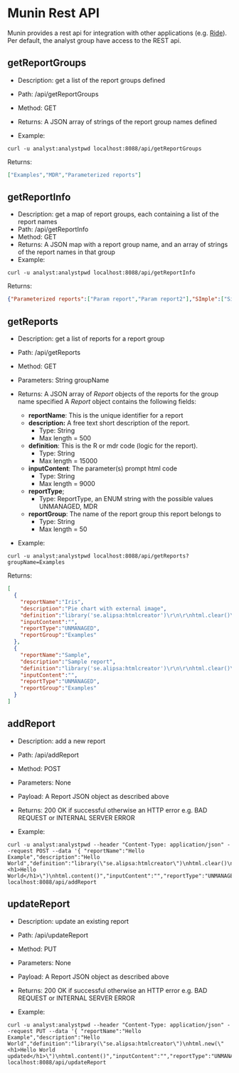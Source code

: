 # Munin Rest API

Munin provides a rest api for integration with other applications (e.g. [Ride](https://github.com/perNyfelt/ride)).
Per default, the analyst group have access to the REST api.

## getReportGroups
- Description: get a list of the report groups defined
- Path: /api/getReportGroups
- Method: GET
- Returns: A JSON array of strings of the report group names defined

- Example:

```shell
curl -u analyst:analystpwd localhost:8088/api/getReportGroups
```
Returns:
```json
["Examples","MDR","Parameterized reports"]
```

## getReportInfo
- Description: get a map of report groups, each containing a list of the report names
- Path: /api/getReportInfo
- Method: GET
- Returns: A JSON map with a report group name, and an array of strings of the report names in that group
- Example:

```shell
curl -u analyst:analystpwd localhost:8088/api/getReportInfo
```
Returns:
```json
{"Parameterized reports":["Param report","Param report2"],"SImple":["SimpleTest 2"],"MDR":["MdrSample","Code snippets"],"None":["SimpleTest"],"Examples":["Sample","Iris","Table Ext Css","Hello Example"]}
```

## getReports
- Description: get a list of reports for a report group
- Path: /api/getReports
- Method: GET
- Parameters: String groupName
- Returns: A JSON array of _Report_ objects of the reports for the group name specified
A _Report_ object contains the following fields:
    - **reportName**: This is the unique identifier for a report
    - **description:** A free text short description of the report. 
        - Type: String
        - Max length = 500
    - **definition**: This is the R or mdr code (logic for the report). 
        - Type: String
        - Max length = 15000
    - **inputContent**: The parameter(s) prompt html code
        - Type: String
        - Max length = 9000
    - **reportType**;
        - Type: ReportType, an ENUM string with the possible values UNMANAGED, MDR
    - **reportGroup**: The name of the report group this report belongs to
        - Type: String
        - Max length = 50
    
- Example:
```shell
curl -u analyst:analystpwd localhost:8088/api/getReports?groupName=Examples
```
Returns:
```json
[
  {
    "reportName":"Iris",
    "description":"Pie chart with external image",
    "definition":"library('se.alipsa:htmlcreator')\r\n\r\nhtml.clear()\r\nhtml.add(\"<html><body>\")\r\nhtml.add(\"<h2>Iris report</h2>\")\r\n\r\nif(exists(\"inout\")) {\r\n  html.add(html.imgUrl(paste0(\"file://\", getwd(),\"/resources/iris.jpg\")))\r\n} else {\r\n  html.add(html.imgUrl(\"/common/resources/iris.jpg\"))\r\n}\r\nspecies <- table(iris$Species)\r\nhtml.add(\r\n  pie, \r\n  species, \r\n  labels = paste(names(species), \"\\n\", species, sep=\"\"), \r\n  main=\"Pie Chart of Species\\n (with sample sizes)\"\r\n)\r\n\r\nhtml.add(\"</html></body>\")\r\n\r\nif(exists(\"inout\")) {\r\n  inout$viewHtml(html.content(), \"Pie chart\")\r\n}\r\nhtml.content()",
    "inputContent":"",
    "reportType":"UNMANAGED",
    "reportGroup":"Examples"
  },
  {
    "reportName":"Sample",
    "description":"Sample report",
    "definition":"library('se.alipsa:htmlcreator')\r\n\r\nhtml.clear()\r\nhtml.add(\"<html><body>\")\r\nhtml.add(\"\r\n<style>\r\n  .table-font-size {\r\n    font-size: 14px;\r\n  }\r\n</style>\r\n\")\r\n\r\nhtml.add(\"<h2>A Sample report with a table and an image<h2>\")\r\nhtml.add(\r\n  barplot,\r\n  table(mtcars$vs, mtcars$gear),\r\n  main=\"Car Distribution by Gears and VS\",\r\n  col=c(\"darkblue\",\"red\"),\r\n  htmlattr = list(alt=\"an mtcars plot\")\r\n)\r\nhtml.add(mtcars, htmlattr=list(class=\"table table-striped table-font-size\"))\r\n\r\nhtml.add(\"</html></body>\")\r\n# If we are using an IDE that defines an inout object), display the report in the IDE\r\nhtml.content()\r\n",
    "inputContent":"",
    "reportType":"UNMANAGED",
    "reportGroup":"Examples"
  }
]
```

## addReport
- Description: add a new report
- Path: /api/addReport
- Method: POST
- Parameters: None
- Payload: A Report JSON object as described above  
- Returns: 200 OK if successful otherwise an HTTP error e.g. BAD REQUEST or INTERNAL SERVER ERROR

- Example:
```shell
curl -u analyst:analystpwd --header "Content-Type: application/json" --request POST --data '{ "reportName":"Hello Example","description":"Hello World","definition":"library(\"se.alipsa:htmlcreator\")\nhtml.clear()\nhtml.add(\"<h1>Hello World</h1>\")\nhtml.content()","inputContent":"","reportType":"UNMANAGED","reportGroup":"Examples"}' localhost:8088/api/addReport
```

## updateReport
- Description: update an existing report
- Path: /api/updateReport
- Method: PUT
- Parameters: None
- Payload: A Report JSON object as described above
- Returns: 200 OK if successful otherwise an HTTP error e.g. BAD REQUEST or INTERNAL SERVER ERROR

- Example:
```shell
curl -u analyst:analystpwd --header "Content-Type: application/json" --request PUT --data '{ "reportName":"Hello Example","description":"Hello World","definition":"library(\"se.alipsa:htmlcreator\")\nhtml.new(\"<h1>Hello World updated</h1>\")\nhtml.content()","inputContent":"","reportType":"UNMANAGED","reportGroup":"Examples"}' localhost:8088/api/updateReport
```